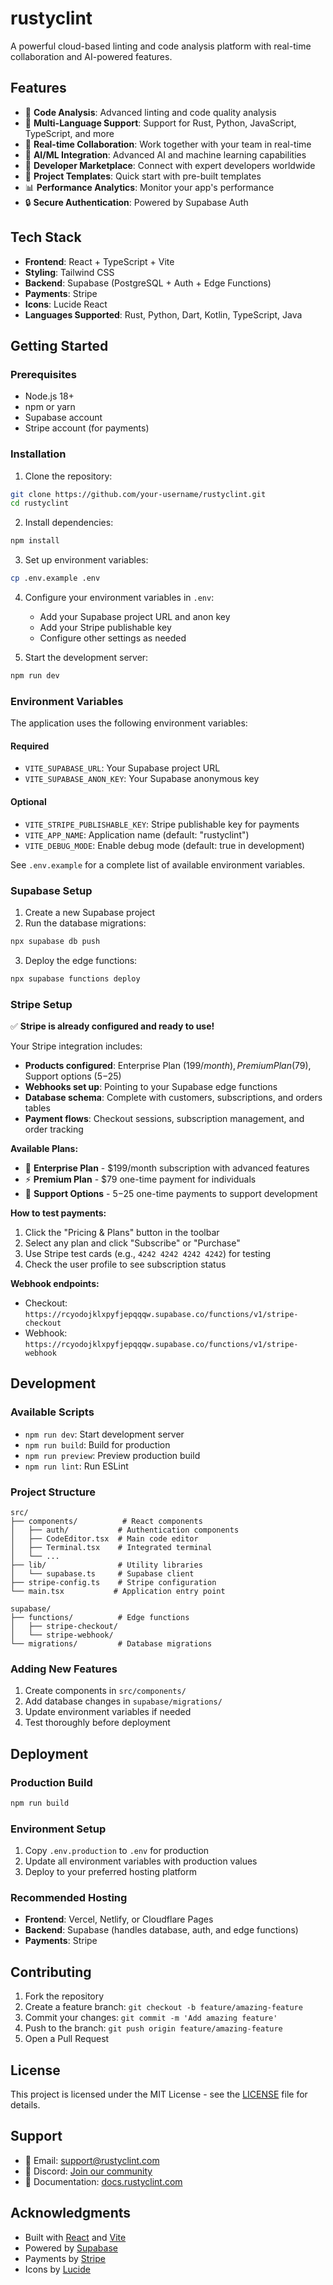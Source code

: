 # rustyclint

A powerful cloud-based linting and code analysis platform with real-time collaboration and AI-powered features.

## Features

- 🦀 **Code Analysis**: Advanced linting and code quality analysis
- 📱 **Multi-Language Support**: Support for Rust, Python, JavaScript, TypeScript, and more
- 🤝 **Real-time Collaboration**: Work together with your team in real-time
- 🤖 **AI/ML Integration**: Advanced AI and machine learning capabilities
- 🛒 **Developer Marketplace**: Connect with expert developers worldwide
- 🎯 **Project Templates**: Quick start with pre-built templates
- 📊 **Performance Analytics**: Monitor your app's performance
- 🔒 **Secure Authentication**: Powered by Supabase Auth

## Tech Stack

- **Frontend**: React + TypeScript + Vite
- **Styling**: Tailwind CSS
- **Backend**: Supabase (PostgreSQL + Auth + Edge Functions)
- **Payments**: Stripe
- **Icons**: Lucide React
- **Languages Supported**: Rust, Python, Dart, Kotlin, TypeScript, Java

## Getting Started

### Prerequisites

- Node.js 18+ 
- npm or yarn
- Supabase account
- Stripe account (for payments)

### Installation

1. Clone the repository:
```bash
git clone https://github.com/your-username/rustyclint.git
cd rustyclint
```

2. Install dependencies:
```bash
npm install
```

3. Set up environment variables:
```bash
cp .env.example .env
```

4. Configure your environment variables in `.env`:
   - Add your Supabase project URL and anon key
   - Add your Stripe publishable key
   - Configure other settings as needed

5. Start the development server:
```bash
npm run dev
```

### Environment Variables

The application uses the following environment variables:

#### Required
- `VITE_SUPABASE_URL`: Your Supabase project URL
- `VITE_SUPABASE_ANON_KEY`: Your Supabase anonymous key

#### Optional
- `VITE_STRIPE_PUBLISHABLE_KEY`: Stripe publishable key for payments  
- `VITE_APP_NAME`: Application name (default: "rustyclint")
- `VITE_DEBUG_MODE`: Enable debug mode (default: true in development)

See `.env.example` for a complete list of available environment variables.

### Supabase Setup

1. Create a new Supabase project
2. Run the database migrations:
```bash
npx supabase db push
```
3. Deploy the edge functions:
```bash
npx supabase functions deploy
```

### Stripe Setup

✅ **Stripe is already configured and ready to use!**

Your Stripe integration includes:
- **Products configured**: Enterprise Plan ($199/month), Premium Plan ($79), Support options ($5-$25)
- **Webhooks set up**: Pointing to your Supabase edge functions
- **Database schema**: Complete with customers, subscriptions, and orders tables
- **Payment flows**: Checkout sessions, subscription management, and order tracking

**Available Plans:**
- 🏢 **Enterprise Plan** - $199/month subscription with advanced features
- ⚡ **Premium Plan** - $79 one-time payment for individuals  
- 💝 **Support Options** - $5-$25 one-time payments to support development

**How to test payments:**
1. Click the "Pricing & Plans" button in the toolbar
2. Select any plan and click "Subscribe" or "Purchase"
3. Use Stripe test cards (e.g., `4242 4242 4242 4242`) for testing
4. Check the user profile to see subscription status

**Webhook endpoints:**
- Checkout: `https://rcyodojklxpyfjepqqqw.supabase.co/functions/v1/stripe-checkout`
- Webhook: `https://rcyodojklxpyfjepqqqw.supabase.co/functions/v1/stripe-webhook`

## Development

### Available Scripts

- `npm run dev`: Start development server
- `npm run build`: Build for production
- `npm run preview`: Preview production build
- `npm run lint`: Run ESLint

### Project Structure

```
src/
├── components/          # React components
│   ├── auth/           # Authentication components
│   ├── CodeEditor.tsx  # Main code editor
│   ├── Terminal.tsx    # Integrated terminal
│   └── ...
├── lib/                # Utility libraries
│   └── supabase.ts     # Supabase client
├── stripe-config.ts    # Stripe configuration
└── main.tsx           # Application entry point

supabase/
├── functions/          # Edge functions
│   ├── stripe-checkout/
│   └── stripe-webhook/
└── migrations/         # Database migrations
```

### Adding New Features

1. Create components in `src/components/`
2. Add database changes in `supabase/migrations/`
3. Update environment variables if needed
4. Test thoroughly before deployment

## Deployment

### Production Build

```bash
npm run build
```

### Environment Setup

1. Copy `.env.production` to `.env` for production
2. Update all environment variables with production values
3. Deploy to your preferred hosting platform

### Recommended Hosting

- **Frontend**: Vercel, Netlify, or Cloudflare Pages
- **Backend**: Supabase (handles database, auth, and edge functions)
- **Payments**: Stripe

## Contributing

1. Fork the repository
2. Create a feature branch: `git checkout -b feature/amazing-feature`
3. Commit your changes: `git commit -m 'Add amazing feature'`
4. Push to the branch: `git push origin feature/amazing-feature`
5. Open a Pull Request

## License

This project is licensed under the MIT License - see the [LICENSE](LICENSE) file for details.

## Support

- 📧 Email: support@rustyclint.com
- 💬 Discord: [Join our community](https://discord.gg/rustyclint)
- 📖 Documentation: [docs.rustyclint.com](https://docs.rustyclint.com)

## Acknowledgments

- Built with [React](https://reactjs.org/) and [Vite](https://vitejs.dev/)
- Powered by [Supabase](https://supabase.com/)
- Payments by [Stripe](https://stripe.com/)
- Icons by [Lucide](https://lucide.dev/)
